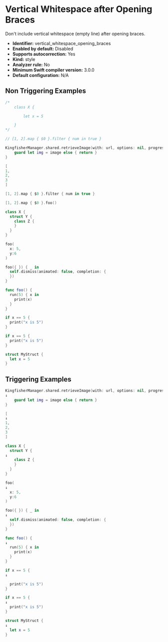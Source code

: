 # Vertical Whitespace after Opening Braces

Don't include vertical whitespace (empty line) after opening braces.

* **Identifier:** vertical_whitespace_opening_braces
* **Enabled by default:** Disabled
* **Supports autocorrection:** Yes
* **Kind:** style
* **Analyzer rule:** No
* **Minimum Swift compiler version:** 3.0.0
* **Default configuration:** N/A

## Non Triggering Examples

```swift
/*
    class X {

        let x = 5

    }
*/
```

```swift
// [1, 2].map { $0 }.filter { num in true }
```

```swift
KingfisherManager.shared.retrieveImage(with: url, options: nil, progressBlock: nil) { image, _, _, _ in
    guard let img = image else { return }
}
```

```swift
[
1,
2,
3
]
```

```swift
[1, 2].map { $0 }.filter { num in true }
```

```swift
[1, 2].map { $0 }.foo()
```

```swift
class X {
  struct Y {
    class Z {
    }
  }
}
```

```swift
foo(
  x: 5,
  y:6
)
```

```swift
foo({ }) { _ in
  self.dismiss(animated: false, completion: {
  })
}
```

```swift
func foo() {
  run(5) { x in
    print(x)
  }
}
```

```swift
if x == 5 {
  print("x is 5")
}
```

```swift
if x == 5 {
  print("x is 5")
}
```

```swift
struct MyStruct {
  let x = 5
}
```

## Triggering Examples

```swift
KingfisherManager.shared.retrieveImage(with: url, options: nil, progressBlock: nil) { image, _, _, _ in
↓
    guard let img = image else { return }
}
```

```swift
[
↓
1,
2,
3
]
```

```swift
class X {
  struct Y {
↓
    class Z {
    }
  }
}
```

```swift
foo(
↓
  x: 5,
  y:6
)
```

```swift
foo({ }) { _ in
↓
  self.dismiss(animated: false, completion: {
  })
}
```

```swift
func foo() {
↓
  run(5) { x in
    print(x)
  }
}
```

```swift
if x == 5 {
↓

  print("x is 5")
}
```

```swift
if x == 5 {
↓
  print("x is 5")
}
```

```swift
struct MyStruct {
↓
  let x = 5
}
```